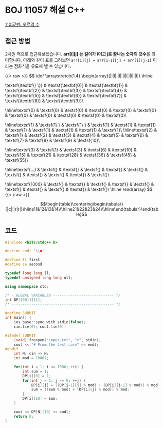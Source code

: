 # BOJ 11057 해설 C++

<!--more-->
[11057번: 오르막 수](https://www.acmicpc.net/problem/11057)

## 접근 방법

2차원 적으로 접근해보겠습니다. **arr[i][j] 는 길이가 i이고 j로 끝나는 숫자의 갯수**를 의미합니다. 아래와 같이 표를 그려보면 `arr[i][j] = arr[i-1][j] + arr[i][j-1]` 이라는 점화식을 유도해 낼 수 있습니다.

{{< raw >}}
$$
\def
\arraystretch{1.4}
\begin{array}{|l|l|l|l|l|l|l|l|l|l|l|}
\hline

\textsf{\textbf{\ \\}} & \textsf{\textbf{0}} & \textsf{\textbf{1}} & \textsf{\textbf{2}} & \textsf{\textbf{3}} & \textsf{\textbf{4}} & \textsf{\textbf{5}} & \textsf{\textbf{6}} & \textsf{\textbf{7}} & \textsf{\textbf{8}} & \textsf{\textbf{9}}\\

\hline\textsf{0} & \textsf{0} & \textsf{0} & \textsf{0} & \textsf{0} & \textsf{0} & \textsf{0} & \textsf{0} & \textsf{0} & \textsf{0} & \textsf{0}\\

\hline\textsf{1} & \textsf{1\ } & \textsf{1\ } & \textsf{1} & \textsf{1} & \textsf{1} & \textsf{1} & \textsf{1} & \textsf{1} & \textsf{1} & \textsf{1}\\
\hline\textsf{2} & \textsf{1} & \textsf{2} & \textsf{3} & \textsf{4} & \textsf{5} & \textsf{6} & \textsf{7} & \textsf{8} & \textsf{9} & \textsf{10}\\

\hline\textsf{3} & \textsf{1} & \textsf{3} & \textsf{6} & \textsf{10} & \textsf{15} & \textsf{21} & \textsf{28} & \textsf{36} & \textsf{45} & \textsf{55}\\

\hline\textsf{...} & \textsf{} & \textsf{} & \textsf{} & \textsf{} & \textsf{} & \textsf{} & \textsf{} & \textsf{} & \textsf{} & \textsf{}\\

\hline\textsf{1000} & \textsf{} & \textsf{} & \textsf{} & \textsf{} & \textsf{} & \textsf{} & \textsf{} & \textsf{} & \textsf{} & \textsf{}\\
\hline
\end{array}
$$
{{< /raw >}}


$$\begin{table}\centering\begin{tabular}{|c|l|r|r|}\hline11&12&13&14\\\hline21&22&23&24\\\hline\end{tabular}\end{table}$$

## 코드

```cpp
#include <bits/stdc++.h>

#define endl '\\n'

#define fi first
#define se second

typedef long long ll;
typedef unsigned long long ull;

using namespace std;

/* - GLOBAL VARIABLES ---------------------------- */
int DP[1001][11];
/* ----------------------------------------------- */

#define SUBMIT
int main() {
    ios_base::sync_with_stdio(false);
    cin.tie(0); cout.tie(0);

#ifndef SUBMIT
    (void)!freopen("input.txt", "r", stdin);
    cout << "# From the test case" << endl;
#endif
    int N; cin >> N;
    int mod = 10007;

    for(int i = 1; i <= 1000; ++i) {
        int sum = 1;
        DP[i][0] = 1;
        for(int j = 1; j <= 9; ++j) {
            DP[i][j] = ((DP[i-1][j] % mod) + (DP[i][j-1] % mod)) % mod;
            sum = ((sum % mod) + (DP[i][j] % mod)) % mod;
        }
        DP[i][10] = sum;
    }

    cout << DP[N][10] << endl;
    return 0;
}
```

